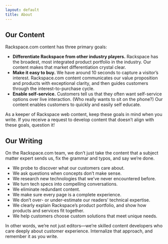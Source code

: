 ```yaml
---
layout: default
title: About
---
```


## Our Content

Rackspace.com content has three primary goals:

* **Differentiate Rackspace from other industry players.** Rackspace has the broadest, most integrated product portfolio in the industry. Our content makes that market differentiation crystal clear.
* **Make it easy to buy.** We have around 10 seconds to capture a visitor’s interest.  Rackspace.com content communicates our value proposition and products with exceptional clarity, and then guides customers through the interest-to-purchase cycle.
* **Enable self-service.** Customers tell us that they often want self-service options over live interaction. (Who really wants to sit on the phone?) Our content enables customers to quickly and easily self educate.

As a keeper of Rackspace web content, keep these goals in mind when you write. If you receive a request to develop content that doesn’t align with these goals, question it!

## Our Writing

On the Rackspace.com team, we don’t just take the content that a subject matter expert sends us, fix the grammar and typos, and say we’re done.

* We probe to discover what our customers care about.
* We ask questions when concepts don’t make sense.
* We research new technologies that we’ve never encountered before.
* We turn tech specs into compelling conversations.
* We eliminate redundant content.
* We make sure every page is a complete experience.
* We don’t over- or under-estimate our readers’ technical expertise.
* We clearly explain Rackspace’s product portfolio, and show how products and services fit together.
* We help customers choose custom solutions that meet unique needs.

In other words, we’re not just editors—we’re skilled content developers who care deeply about customer experience. Internalize that approach, and remember it as you write.

